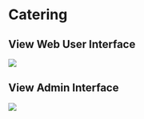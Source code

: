 # Catering

## View Web User Interface
<img src="https://github.com/ahmadsyaifuddin-99/catering/assets/77381720/beadf241-4e85-49a3-b72f-d73367abef26">


## View Admin Interface
<img src="https://github.com/ahmadsyaifuddin-99/catering/assets/77381720/fda2d3f0-36e2-484d-aadf-e5040c91bfc6">
